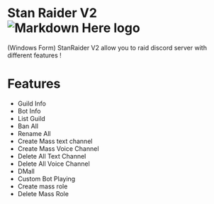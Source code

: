 # Stan Raider V2 ![Markdown Here logo](https://cdn.discordapp.com/attachments/698652175882125405/726843684083204156/T-3Fo_stan-ConvertImage.png) 
(Windows Form) StanRaider V2 allow you to raid discord server with different features ! 

# Features 

* Guild Info
* Bot Info
* List Guild
* Ban All 
* Rename All
* Create Mass text channel
* Create Mass Voice Channel
* Delete All Text Channel
* Delete All Voice Channel
* DMall
* Custom Bot Playing
* Create mass role
* Delete Mass Role
